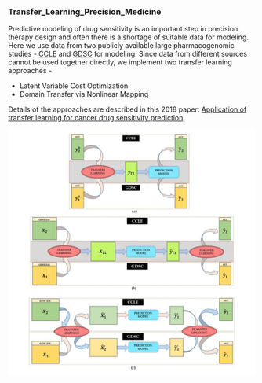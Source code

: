 ### Transfer_Learning_Precision_Medicine  
Predictive modeling of drug sensitivity is an important step in precision therapy design and often there is a shortage of suitable data for modeling. Here we use data from two publicly available large pharmacogenomic studies - [CCLE](https://portals.broadinstitute.org/ccle) and [GDSC](http://www.cancerrxgene.org/) for modeling. Since data from different sources cannot be used together directly, we implement two transfer learning approaches -  
* Latent Variable Cost Optimization
* Domain Transfer via Nonlinear Mapping  

Details of the approaches are described in this 2018 paper: [Application of transfer learning for cancer drug sensitivity prediction](https://bmcbioinformatics.biomedcentral.com/articles/10.1186/s12859-018-2465-y). 

![TransferLearningSummary](https://github.com/dhruba018/Transfer_Learning_Precision_Medicine/blob/master/TLsummary.jpg)

